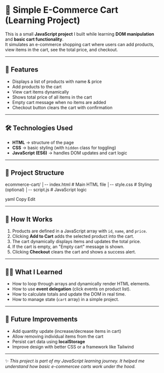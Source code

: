 # 🛒 Simple E-Commerce Cart (Learning Project)

This is a small **JavaScript project** I built while learning **DOM manipulation** and **basic cart functionality**.  
It simulates an e-commerce shopping cart where users can add products, view items in the cart, see the total price, and checkout.

---

## 🚀 Features
- Displays a list of products with name & price
- Add products to the cart
- View cart items dynamically
- Shows total price of all items in the cart
- Empty cart message when no items are added
- Checkout button clears the cart with confirmation

---

## 🛠️ Technologies Used
- **HTML** → structure of the page  
- **CSS** → basic styling (with `hidden` class for toggling)  
- **JavaScript (ES6)** → handles DOM updates and cart logic  

---

## 📂 Project Structure
ecommerce-cart/
│-- index.html # Main HTML file
│-- style.css # Styling (optional)
│-- script.js # JavaScript logic

yaml
Copy
Edit

---

## 📖 How It Works
1. Products are defined in a JavaScript array with `id`, `name`, and `price`.  
2. Clicking **Add to Cart** adds the selected product into the cart.  
3. The cart dynamically displays items and updates the total price.  
4. If the cart is empty, an "Empty cart" message is shown.  
5. Clicking **Checkout** clears the cart and shows a success alert.  

---

## 🧑‍💻 What I Learned
- How to loop through arrays and dynamically render HTML elements.  
- How to use **event delegation** (click events on product list).  
- How to calculate totals and update the DOM in real time.  
- How to manage state (`cart` array) in a simple project.  

---

## 🔮 Future Improvements
- Add quantity update (increase/decrease items in cart)  
- Allow removing individual items from the cart  
- Persist cart data using **localStorage**  
- Improve design with better CSS or a framework like Tailwind  

---

✨ *This project is part of my JavaScript learning journey. It helped me understand how basic e-commercee carts work under the hood.*